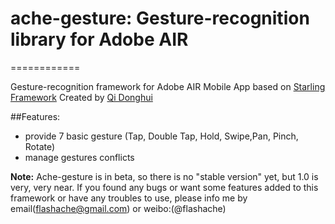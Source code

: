 # ache-gesture: Gesture-recognition library for Adobe AIR
============

Gesture-recognition framework for Adobe AIR Mobile App based on [Starling Framework](http://www.starling-framework.org/)
Created by [Qi Donghui](http://www.flashache.com/about/)

##Features:
* provide 7 basic gesture (Tap, Double Tap, Hold, Swipe,Pan, Pinch, Rotate)
* manage gestures conflicts

**Note:** Ache-gesture is in beta, so there is no "stable version" yet, but 1.0 is very, very near. If you found any bugs or want some features added to this framework or have any troubles to use, please info me by email(flashache@gmail.com) or weibo:(@flashache)



